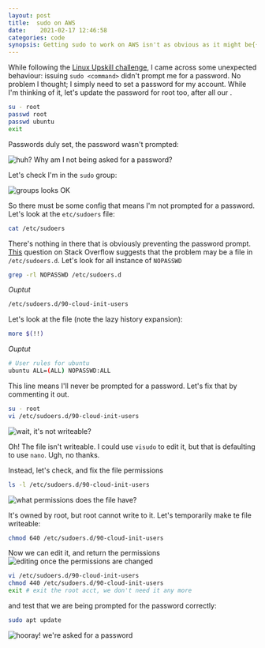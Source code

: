 ```yaml
---
layout: post
title:  sudo on AWS
date:    2021-02-17 12:46:58 
categories: code
synopsis: Getting sudo to work on AWS isn't as obvious as it might be{{site.url}}.
---
```


While following the [Linux Upskill challenge](https://github.com/snori74/linuxupskillchallenge/), I came across some unexpected behaviour:  issuing `sudo <command>` didn't prompt me for a password.
No problem I thought; I simply need to set a password for my account.  While I'm thinking of it, let's update the password for root too, after all our .

```bash
su - root
passwd root
passwd ubuntu
exit
```

Passwords duly set, the password wasn't prompted:

![huh? Why am I not being asked for a password?]({{site.url}}/images/aws_passwd_01.jpg)

Let's check I'm in the `sudo` group:

![groups looks OK]({{site.url}}/images/aws_passwd_02.jpg)

So there must be some config that means I'm not prompted for a password.  Let's look at the `etc/sudoers` file:

```bash
cat /etc/sudoers
```

There's nothing in there that is obviously preventing the password prompt.  [This](https://askubuntu.com/questions/153933/no-password-prompt-at-sudo-command)
question on Stack Overflow suggests that the problem may be a file in `/etc/sudoers.d`.  Let's look for all instance of `NOPASSWD`

```bash
grep -rl NOPASSWD /etc/sudoers.d
```

_Ouptut_

```bash
/etc/sudoers.d/90-cloud-init-users
```

Let's look at the file (note the lazy history expansion):

```bash
more $(!!)
```
_Ouptut_

```bash
# User rules for ubuntu
ubuntu ALL=(ALL) NOPASSWD:ALL
```

This line means I'll never be prompted for a password.  Let's fix that by commenting it out.

```bash
su - root
vi /etc/sudoers.d/90-cloud-init-users
```

![wait, it's not writeable?]({{site.url}}/images/aws_passwd_03.jpg)

Oh! The file isn't writeable.  I could use `visudo` to edit it, but that is defaulting to use `nano`. Ugh, no thanks.

Instead, let's check, and fix the file permissions

```bash
ls -l /etc/sudoers.d/90-cloud-init-users
```

![what permissions does the file have?]({{site.url}}/images/aws_passwd_04.jpg)

It's owned by root, but root cannot write to it.  Let's temporarily make te file writeable:

```bash
chmod 640 /etc/sudoers.d/90-cloud-init-users
```

Now we can edit it, and return the permissions
![editing once the permissions are changed]({{site.url}}/images/aws_passwd_05.jpg)

```bash
vi /etc/sudoers.d/90-cloud-init-users
chmod 440 /etc/sudoers.d/90-cloud-init-users
exit # exit the root acct, we don't need it any more
```

and test that we are being prompted for the password correctly:

```bash
sudo apt update
```

![hooray! we're asked for a password]({{site.url}}/images/aws_passwd_06.jpg)
